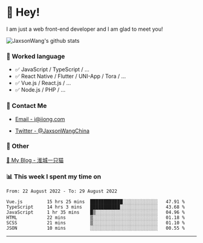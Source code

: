 # 👋 Hey!

I am just a web front-end developer and I am glad to meet you!

![JaxsonWang's github stats](https://github-readme-stats.vercel.app/api?username=JaxsonWang&&show_icons=true&&title_color=1abc9c&&icon_color=1abc9c)


### 📝 Worked language

- ✅ JavaScript / TypeScript / ...
- ✅ React Native / Flutter / UNI-App / Tora / ...
- ✅ Vue.js / React.js / ...
- ✅ Node.js / PHP / ...

### 📮 Contact Me

- [Email - i@iiong.com](mailto:i@iiong.com)

- [Twitter - @JaxsonWangChina](https://twitter.com/JaxsonWangChina)

### 🤪 Other

[📌 My Blog - 淮城一只猫](https://iiong.com)

### 📊 This week I spent my time on

<!--START_SECTION:waka-->

```text
From: 22 August 2022 - To: 29 August 2022

Vue.js         15 hrs 25 mins  ████████████░░░░░░░░░░░░░   47.91 %
TypeScript     14 hrs 3 mins   ███████████░░░░░░░░░░░░░░   43.68 %
JavaScript     1 hr 35 mins    █▒░░░░░░░░░░░░░░░░░░░░░░░   04.96 %
HTML           22 mins         ▒░░░░░░░░░░░░░░░░░░░░░░░░   01.18 %
SCSS           21 mins         ▒░░░░░░░░░░░░░░░░░░░░░░░░   01.10 %
JSON           10 mins         ░░░░░░░░░░░░░░░░░░░░░░░░░   00.55 %
```

<!--END_SECTION:waka-->

---
